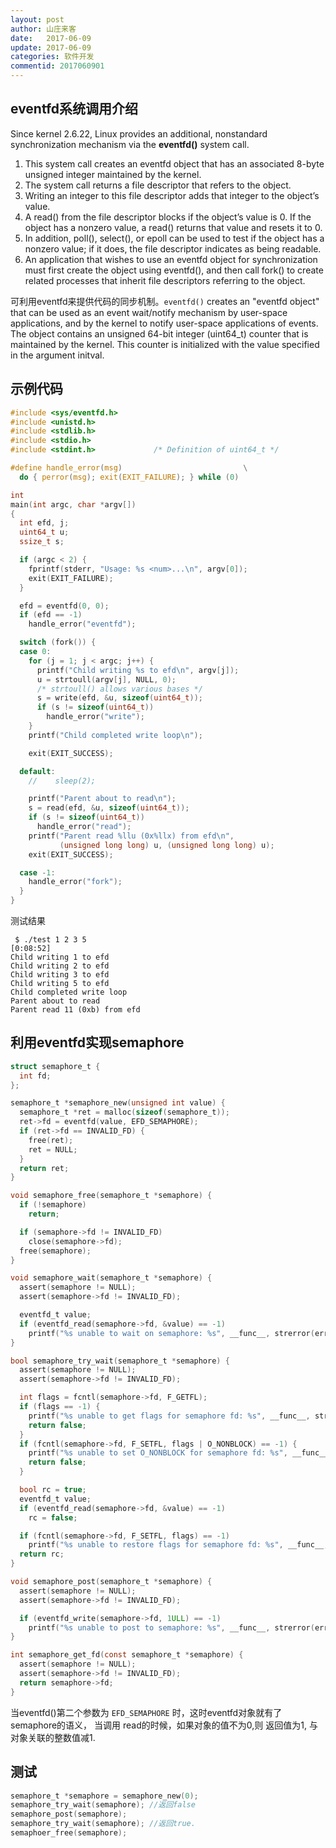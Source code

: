 ```yaml
--- 
layout: post
author: 山庄来客
date:   2017-06-09
update: 2017-06-09
categories: 软件开发 
commentid: 2017060901
---
```


## eventfd系统调用介绍

Since kernel 2.6.22, Linux provides an additional, nonstandard synchronization
mechanism via the **eventfd()** system call.   
1. This system call creates an eventfd object that has an associated 8-byte unsigned integer maintained by the kernel.
2. The system call returns a file descriptor that refers to the object.
3. Writing an integer to this file descriptor adds that integer to the object’s value.
4. A read() from the file descriptor blocks if the object’s value is 0. If the object has a nonzero
value, a read() returns that value and resets it to 0.
4. In addition, poll(), select(), or epoll can be used to test if the object has a nonzero value; if it does,
the file descriptor indicates as being readable.
5. An application that wishes to use an eventfd object for synchronization must first create the object using
eventfd(), and then call fork() to create related processes that inherit file descriptors
referring to the object.

可利用eventfd来提供代码的同步机制。`eventfd()`  creates an "eventfd object" that can be used as an event wait/notify mechanism by user-space applications, and by the kernel to notify user-space applications of events.  The object contains an unsigned 64-bit integer  (uint64_t)  counter that is maintained by the kernel.  This counter is initialized with the value specified in the argument initval.


## 示例代码

```c
#include <sys/eventfd.h>
#include <unistd.h>
#include <stdlib.h>
#include <stdio.h>
#include <stdint.h>             /* Definition of uint64_t */

#define handle_error(msg)                           \
  do { perror(msg); exit(EXIT_FAILURE); } while (0)

int
main(int argc, char *argv[])
{
  int efd, j;
  uint64_t u;
  ssize_t s;

  if (argc < 2) {
    fprintf(stderr, "Usage: %s <num>...\n", argv[0]);
    exit(EXIT_FAILURE);
  }

  efd = eventfd(0, 0);
  if (efd == -1)
    handle_error("eventfd");

  switch (fork()) {
  case 0:
    for (j = 1; j < argc; j++) {
      printf("Child writing %s to efd\n", argv[j]);
      u = strtoull(argv[j], NULL, 0);
      /* strtoull() allows various bases */
      s = write(efd, &u, sizeof(uint64_t));
      if (s != sizeof(uint64_t))
        handle_error("write");
    }
    printf("Child completed write loop\n");

    exit(EXIT_SUCCESS);

  default:
    //    sleep(2);

    printf("Parent about to read\n");
    s = read(efd, &u, sizeof(uint64_t));
    if (s != sizeof(uint64_t))
      handle_error("read");
    printf("Parent read %llu (0x%llx) from efd\n",
           (unsigned long long) u, (unsigned long long) u);
    exit(EXIT_SUCCESS);

  case -1:
    handle_error("fork");
  }
}
```

测试结果
```
 $ ./test 1 2 3 5                                                                                                            [0:08:52]
Child writing 1 to efd
Child writing 2 to efd
Child writing 3 to efd
Child writing 5 to efd
Child completed write loop
Parent about to read
Parent read 11 (0xb) from efd
```

## 利用eventfd实现semaphore

```c
struct semaphore_t {
  int fd;
};

semaphore_t *semaphore_new(unsigned int value) {
  semaphore_t *ret = malloc(sizeof(semaphore_t));
  ret->fd = eventfd(value, EFD_SEMAPHORE);
  if (ret->fd == INVALID_FD) {
    free(ret);
    ret = NULL;
  }
  return ret;
}

void semaphore_free(semaphore_t *semaphore) {
  if (!semaphore)
    return;

  if (semaphore->fd != INVALID_FD)
    close(semaphore->fd);
  free(semaphore);
}

void semaphore_wait(semaphore_t *semaphore) {
  assert(semaphore != NULL);
  assert(semaphore->fd != INVALID_FD);

  eventfd_t value;
  if (eventfd_read(semaphore->fd, &value) == -1)
    printf("%s unable to wait on semaphore: %s", __func__, strerror(errno));
}

bool semaphore_try_wait(semaphore_t *semaphore) {
  assert(semaphore != NULL);
  assert(semaphore->fd != INVALID_FD);

  int flags = fcntl(semaphore->fd, F_GETFL);
  if (flags == -1) {
    printf("%s unable to get flags for semaphore fd: %s", __func__, strerror(errno));
    return false;
  }
  if (fcntl(semaphore->fd, F_SETFL, flags | O_NONBLOCK) == -1) {
    printf("%s unable to set O_NONBLOCK for semaphore fd: %s", __func__, strerror(errno));
    return false;
  }

  bool rc = true;
  eventfd_t value;
  if (eventfd_read(semaphore->fd, &value) == -1)
    rc = false;

  if (fcntl(semaphore->fd, F_SETFL, flags) == -1)
    printf("%s unable to restore flags for semaphore fd: %s", __func__, strerror(errno));
  return rc;
}

void semaphore_post(semaphore_t *semaphore) {
  assert(semaphore != NULL);
  assert(semaphore->fd != INVALID_FD);

  if (eventfd_write(semaphore->fd, 1ULL) == -1)
    printf("%s unable to post to semaphore: %s", __func__, strerror(errno));
}

int semaphore_get_fd(const semaphore_t *semaphore) {
  assert(semaphore != NULL);
  assert(semaphore->fd != INVALID_FD);
  return semaphore->fd;
}
```

当eventfd()第二个参数为 `EFD_SEMAPHORE` 时，这时eventfd对象就有了semaphore的语义， 当调用 read的时候，如果对象的值不为0,则
返回值为1, 与对象关联的整数值减1.


## 测试

```c
semaphore_t *semaphore = semaphore_new(0);
semaphore_try_wait(semaphore); //返回false
semaphore_post(semaphore);
semaphore_try_wait(semaphore); //返回true.
semaphoer_free(semaphore);
```


